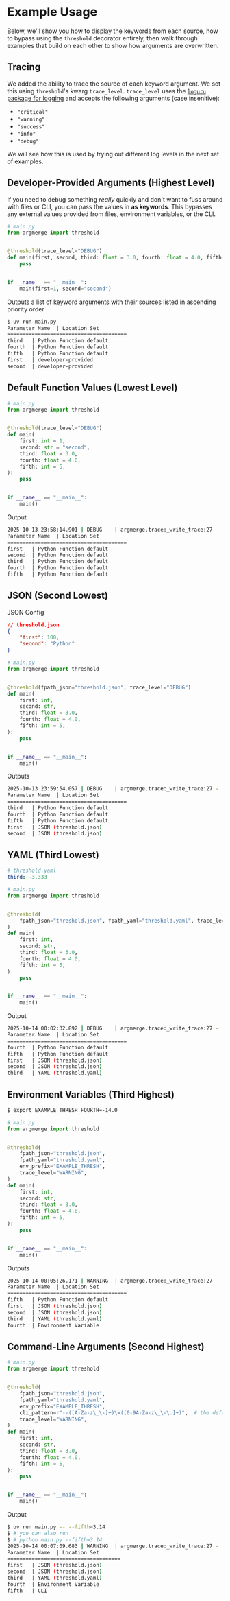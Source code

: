# Example Usage
Below, we'll show you how to display the keywords from each source, how to bypass using the `threshold` decorator entirely, then walk through examples that build on each other to show how arguments are overwritten.

## Tracing
We added the ability to trace the source of each keyword argument. We set this using `threshold`'s kwarg `trace_level`. `trace_level` uses the [`loguru` package for logging](https://github.com/Delgan/loguru) and accepts the following arguments (case insenitive): 

- `"critical"`
- `"warning"`
- `"success"`
- `"info"`
- `"debug"`

We will see how this is used by trying out different log levels in the next set of examples.

## Developer-Provided Arguments (Highest Level)
If you need to debug something _really_ quickly and don't want to fuss around with files or CLI, you can pass the values in **as keywords**. This bypasses any external values provided from files, environment variables, or the CLI.
```py
# main.py
from argmerge import threshold


@threshold(trace_level="DEBUG")
def main(first, second, third: float = 3.0, fourth: float = 4.0, fifth: int = 5):
    pass


if __name__ == "__main__":
    main(first=1, second="second")
```
Outputs a list of keyword arguments with their sources listed in ascending priority order
```sh
$ uv run main.py
Parameter Name  | Location Set           
=======================================
third   | Python Function default
fourth  | Python Function default
fifth   | Python Function default
first   | developer-provided     
second  | developer-provided
```


## Default Function Values (Lowest Level)
```py
# main.py
from argmerge import threshold


@threshold(trace_level="DEBUG")
def main(
    first: int = 1,
    second: str = "second",
    third: float = 3.0,
    fourth: float = 4.0,
    fifth: int = 5,
):
    pass


if __name__ == "__main__":
    main()
```
Output
```sh
2025-10-13 23:58:14.901 | DEBUG    | argmerge.trace:_write_trace:27 - 
Parameter Name  | Location Set           
=======================================
first   | Python Function default
second  | Python Function default
third   | Python Function default
fourth  | Python Function default
fifth   | Python Function default
```

## JSON (Second Lowest)
JSON Config
```json
// threshold.json
{
    "first": 100,
    "second": "Python"
}
```
```py
# main.py
from argmerge import threshold


@threshold(fpath_json="threshold.json", trace_level="DEBUG")
def main(
    first: int,
    second: str,
    third: float = 3.0,
    fourth: float = 4.0,
    fifth: int = 5,
):
    pass


if __name__ == "__main__":
    main()
```
Outputs
```sh
2025-10-13 23:59:54.057 | DEBUG    | argmerge.trace:_write_trace:27 - 
Parameter Name  | Location Set           
=======================================
third   | Python Function default
fourth  | Python Function default
fifth   | Python Function default
first   | JSON (threshold.json)  
second  | JSON (threshold.json)  
```


## YAML (Third Lowest)
```yaml
# threshold.yaml
third: -3.333
```
```py
# main.py
from argmerge import threshold


@threshold(
    fpath_json="threshold.json", fpath_yaml="threshold.yaml", trace_level="DEBUG"
)
def main(
    first: int,
    second: str,
    third: float = 3.0,
    fourth: float = 4.0,
    fifth: int = 5,
):
    pass


if __name__ == "__main__":
    main()
```
Output
```sh
2025-10-14 00:02:32.892 | DEBUG    | argmerge.trace:_write_trace:27 - 
Parameter Name  | Location Set           
=======================================
fourth  | Python Function default
fifth   | Python Function default
first   | JSON (threshold.json)  
second  | JSON (threshold.json)  
third   | YAML (threshold.yaml)  
```

## Environment Variables (Third Highest)
```sh
$ export EXAMPLE_THRESH_FOURTH=-14.0
```
```py
# main.py
from argmerge import threshold


@threshold(
    fpath_json="threshold.json",
    fpath_yaml="threshold.yaml",
    env_prefix="EXAMPLE_THRESH",
    trace_level="WARNING",
)
def main(
    first: int,
    second: str,
    third: float = 3.0,
    fourth: float = 4.0,
    fifth: int = 5,
):
    pass


if __name__ == "__main__":
    main()
```
Outputs
```sh
2025-10-14 00:05:26.171 | WARNING  | argmerge.trace:_write_trace:27 - 
Parameter Name  | Location Set           
=======================================
fifth   | Python Function default
first   | JSON (threshold.json)  
second  | JSON (threshold.json)  
third   | YAML (threshold.yaml)  
fourth  | Environment Variable   
```

## Command-Line Arguments (Second Highest)

```py
# main.py
from argmerge import threshold


@threshold(
    fpath_json="threshold.json",
    fpath_yaml="threshold.yaml",
    env_prefix="EXAMPLE_THRESH",
    cli_pattern=r"--([A-Za-z\_\-]+)\=([0-9A-Za-z\_\-\.]+)",  # the default pattern
    trace_level="WARNING",
)
def main(
    first: int,
    second: str,
    third: float = 3.0,
    fourth: float = 4.0,
    fifth: int = 5,
):
    pass


if __name__ == "__main__":
    main()
```

Output
```sh
$ uv run main.py -- --fifth=3.14
$ # you can also run
$ # python main.py --fifth=3.14
2025-10-14 00:07:09.683 | WARNING  | argmerge.trace:_write_trace:27 - 
Parameter Name  | Location Set         
=====================================
first   | JSON (threshold.json)
second  | JSON (threshold.json)
third   | YAML (threshold.yaml)
fourth  | Environment Variable 
fifth   | CLI      
```